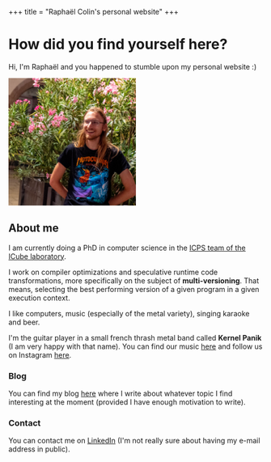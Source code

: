 +++
title = "Raphaël Colin's personal website"
+++
# How did you find yourself here?

Hi, I'm Raphaël and you happened to stumble upon my personal website :)

  <img src="photo.jpg" width=50% class="floating_img_right"/>

## About me

I am currently doing a PhD in computer science in the
[ICPS team of the ICube laboratory](https://icps.icube.unistra.fr/).

I work on compiler optimizations and speculative runtime code transformations,
more specifically on the subject of **multi-versioning**. That means,
selecting the best performing version of a given program in a given
execution context.

I like computers, music (especially of the metal variety), singing karaoke and
beer.

I'm the guitar player in a small french thrash metal band called **Kernel Panik**
(I am very happy with that name). You can find our music [here](https://soundcloud.com/kernel-panik) and
follow us on Instagram [here](https://www.instagram.com/kernel_panik_thrash/).

### Blog

You can find my blog [here](blog) where I write about whatever topic I find
interesting at the moment (provided I have enough motivation to write).

### Contact

You can contact me on
[LinkedIn](https://www.linkedin.com/in/rapha%C3%ABl-colin-38a455221/) (I'm not
really sure about having my e-mail address in public).
